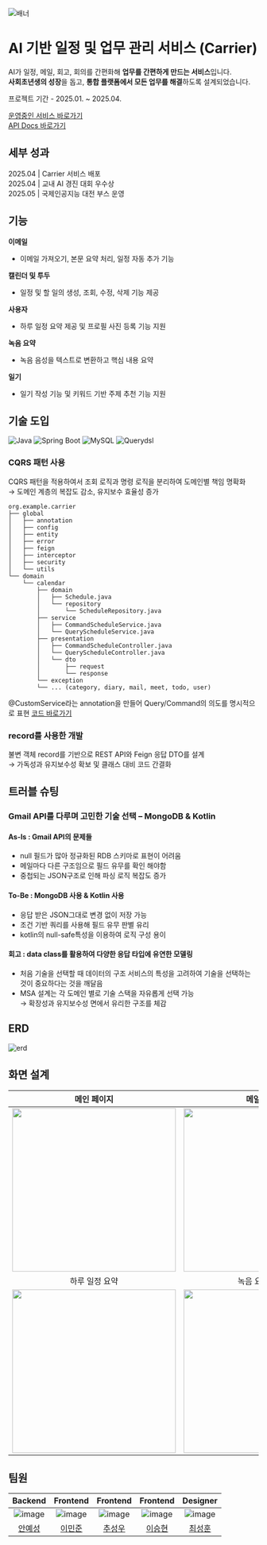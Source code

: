 ![배너](https://i.postimg.cc/XJ9tJbBT/Carrier.png)

# AI 기반 일정 및 업무 관리 서비스 (Carrier)

AI가 일정, 메일, 회고, 회의를 간편화해 **업무를 간편하게 만드는 서비스**입니다.  
**사회초년생의 성장**을 돕고, **통합 플랫폼에서 모든 업무를 해결**하도록 설계되었습니다.

프로젝트 기간 - 2025.01. ~ 2025.04.

[운영중인 서비스 바로가기](https://www.jing5s.kro.kr)  
[API Docs 바로가기](https://anys34.notion.site/Carrier-API-1852a6e3eee2807ea16dedbef1691ab9?pvs=4)

## 세부 성과
2025.04 | Carrier 서비스 배포  
2025.04 | 교내 AI 경진 대회 우수상  
2025.05 | 국제인공지능 대전 부스 운영

## 기능

**이메일**
- 이메일 가져오기, 본문 요약 처리, 일정 자동 추가 기능

**캘린더 및 투두**
- 일정 및 할 일의 생성, 조회, 수정, 삭제 기능 제공

**사용자**
- 하루 일정 요약 제공 및 프로필 사진 등록 기능 지원

**녹음 요약**
- 녹음 음성을 텍스트로 변환하고 핵심 내용 요약

**일기**
- 일기 작성 기능 및 키워드 기반 주제 추천 기능 지원

## 기술 도입


![Java](https://img.shields.io/badge/Java-17-007396?logo=java)
![Spring Boot](https://img.shields.io/badge/Spring%20Boot-3.4.1-6DB33F?logo=springboot)
![MySQL](https://img.shields.io/badge/MySQL-8.0-blue?logo=mysql)
![Querydsl](https://img.shields.io/badge/Querydsl-3E87D0?logo=https://avatars.githubusercontent.com/u/7044479?s=200&v=4)

### CQRS 패턴 사용
CQRS 패턴을 적용하여서 조회 로직과 명령 로직을 분리하여 도메인별 책임 명확화  
→ 도메인 계층의 복잡도 감소, 유지보수 효율성 증가

```text
org.example.carrier
├── global
│   ├── annotation
│   ├── config
│   ├── entity
│   ├── error
│   ├── feign
│   ├── interceptor
│   ├── security
│   └── utils
└── domain
    └── calendar
        ├── domain
        │   ├── Schedule.java
        │   └── repository
        │       └── ScheduleRepository.java
        ├── service
        │   ├── CommandScheduleService.java
        │   └── QueryScheduleService.java
        ├── presentation
        │   ├── CommandScheduleController.java
        │   └── QueryScheduleController.java
        │   └── dto
        │       ├── request
        │       └── response
        └── exception
        └── ... (category, diary, mail, meet, todo, user)
```

@CustomService라는 annotation을 만들어 Query/Command의 의도를
명시적으로 표현 [코드 바로가기](https://github.com/Jing5s/Carrier_Server/blob/main/src/main/java/org/example/carrier/global/annotation/CustomService.java)

### record를 사용한 개발
불변 객체 record를 기반으로 REST API와 Feign 응답 DTO를 설계  
→ 가독성과 유지보수성 확보 및 클래스 대비 코드 간결화

## 트러블 슈팅

### Gmail API를 다루며 고민한 기술 선택 – MongoDB & Kotlin

#### As-Is : Gmail API의 문제들
- null 필드가 많아 정규화된 RDB 스키마로 표현이 어려움
- 메일마다 다른 구조임으로 필드 유무를 확인 해야함
- 중첩되는 JSON구조로 인해 파싱 로직 복잡도 증가

#### To-Be : MongoDB 사용 & Kotlin 사용
- 응답 받은 JSON그대로 변경 없이 저장 가능
- 조건 기반 쿼리를 사용해 필드 유무 판별 유리
- kotlin의 null-safe특성을 이용하여 로직 구성 용이

#### 회고 : data class를 활용하여 다양한 응답 타입에 유연한 모델링
- 처음 기술을 선택할 때 데이터의 구조 서비스의 특성을
  고려하여 기술을 선택하는 것이 중요하다는 것을 깨달음
- MSA 설계는 각 도메인 별로 기술 스택을 자유롭게 선택 가능  
  → 확장성과 유지보수성 면에서 유리한 구조를 체감

## ERD
![erd](https://i.postimg.cc/2S6dTNmh/image.png)

## 화면 설계

|                              메인 페이지                              |                              메일 페이지                              |
|:----------------------------------------------------------------:|:----------------------------------------------------------------:|
|   <img width="329" src="https://i.postimg.cc/0j6C2N10/1.png"/>   | <img width="329" src="https://i.postimg.cc/h4wrZVVy/image.png"/> |  
|                             하루 일정 요약                             |                            녹음 요약 페이지                             |  
| <img width="329" src="https://i.postimg.cc/P5bQqc99/image.png"/> | <img width="329" src="https://i.postimg.cc/s2V9GmRX/image.png"/> |

## 팀원
|                             Backend                             |                               Frontend                               |                               Frontend                               |                            Frontend                             |                            Designer                             |
|:---------------------------------------------------------------:|:--------------------------------------------------------------------:|:--------------------------------------------------------------------:|:---------------------------------------------------------------:|:---------------------------------------------------------------:|
| ![image](https://avatars.githubusercontent.com/u/127452485?v=4) | ![image](https://avatars.githubusercontent.com/u/127070837?v=4) | ![image](https://avatars.githubusercontent.com/u/126847458?v=4) | ![image](https://avatars.githubusercontent.com/u/82251632?v=4) | ![image](https://avatars.githubusercontent.com/u/119480957?v=4) |
|                [안예성](https://github.com/anys34)                 |                 [이민준](https://github.com/MinjuN07)                  |                  [추성우](https://github.com/chooseongwoo)                  |               [이승현](https://github.com/Jamkris)               |                [최성훈](https://github.com/seonghoon07)                |
